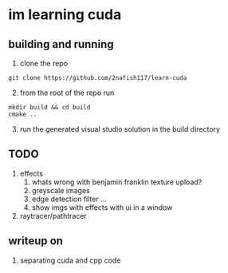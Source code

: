 # im learning cuda

## building and running

1. clone the repo
```
git clone https://github.com/2nafish117/learn-cuda
```

2. from the root of the repo run
```
mkdir build && cd build
cmake ..
```

3. run the generated visual studio solution in the build directory

## TODO

1. effects
   1. whats wrong with benjamin franklin texture upload?
   2. greyscale images
   3. edge detection filter ...
   4. show imgs with effects with ui in a window
2. raytracer/pathtracer

## writeup on
1. separating cuda and cpp code